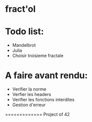 fract'ol
=========

Todo list:
==========
- Mandelbrot
- Julia
- Choisir troisieme fractale

A faire avant rendu:
====================
- Verifier la norme
- Verfier les headers
- Verifier les fonctions interdites
- Gestion d'erreur

=============
Project of 42
